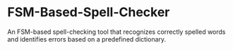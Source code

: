 # FSM-Based-Spell-Checker
An FSM-based spell-checking tool that recognizes correctly spelled words and identifies errors based on a predefined dictionary.
